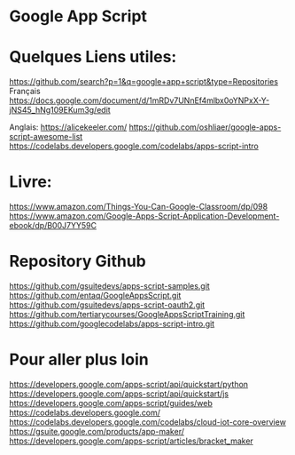 Google App Script
=================

# Quelques Liens utiles:
https://github.com/search?p=1&q=google+app+script&type=Repositories
Français
https://docs.google.com/document/d/1mRDv7UNnEf4mlbx0oYNPxX-Y-jNS45_hNg109EKum3g/edit

Anglais:
https://alicekeeler.com/
https://github.com/oshliaer/google-apps-script-awesome-list
https://codelabs.developers.google.com/codelabs/apps-script-intro


# Livre:
https://www.amazon.com/Things-You-Can-Google-Classroom/dp/098
https://www.amazon.com/Google-Apps-Script-Application-Development-ebook/dp/B00J7YY59C

# Repository Github
https://github.com/gsuitedevs/apps-script-samples.git
https://github.com/entaq/GoogleAppsScript.git
https://github.com/gsuitedevs/apps-script-oauth2.git
https://github.com/tertiarycourses/GoogleAppsScriptTraining.git
https://github.com/googlecodelabs/apps-script-intro.git


# Pour aller plus loin
https://developers.google.com/apps-script/api/quickstart/python
https://developers.google.com/apps-script/api/quickstart/js
https://developers.google.com/apps-script/guides/web
https://codelabs.developers.google.com/
https://codelabs.developers.google.com/codelabs/cloud-iot-core-overview
https://gsuite.google.com/products/app-maker/
https://developers.google.com/apps-script/articles/bracket_maker
